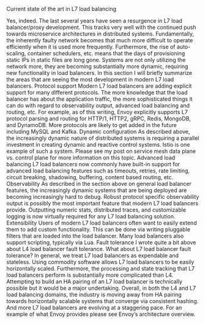 Current state of the art in L7 load balancing

Yes, indeed. The last several years have seen a resurgence in L7 load balancer/proxy development. This tracks very well with the continued push towards microservice architectures in distributed systems. Fundamentally, the inherently faulty network becomes that much more difficult to operate efficiently when it is used more frequently. Furthermore, the rise of auto-scaling, container schedulers, etc. means that the days of provisioning static IPs in static files are long gone. Systems are not only utilizing the network more, they are becoming substantially more dynamic, requiring new functionality in load balancers. In this section I will briefly summarize the areas that are seeing the most development in modern L7 load balancers.
Protocol support
Modern L7 load balancers are adding explicit support for many different protocols. The more knowledge that the load balancer has about the application traffic, the more sophisticated things it can do with regard to observability output, advanced load balancing and routing, etc. For example, as of this writing, Envoy explicitly supports L7 protocol parsing and routing for HTTP/1, HTTP2, gRPC, Redis, MongoDB, and DynamoDB. More protocols are likely to get added in the future including MySQL and Kafka.
Dynamic configuration
As described above, the increasingly dynamic nature of distributed systems is requiring a parallel investment in creating dynamic and reactive control systems. Istio is one example of such a system. Please see my post on service mesh data plane vs. control plane for more information on this topic.
Advanced load balancing
L7 load balancers now commonly have built-in support for advanced load balancing features such as timeouts, retries, rate limiting, circuit breaking, shadowing, buffering, content based routing, etc.
Observability
As described in the section above on general load balancer features, the increasingly dynamic systems that are being deployed are becoming increasingly hard to debug. Robust protocol specific observability output is possibly the most important feature that modern L7 load balancers provide. Outputting numeric stats, distributed traces, and customizable logging is now virtually required for any L7 load balancing solution.
Extensibility
Users of modern L7 load balancers often want to easily extend them to add custom functionality. This can be done via writing pluggable filters that are loaded into the load balancer. Many load balancers also support scripting, typically via Lua.
Fault tolerance
I wrote quite a bit above about L4 load balancer fault tolerance. What about L7 load balancer fault tolerance? In general, we treat L7 load balancers as expendable and stateless. Using commodity software allows L7 load balancers to be easily horizontally scaled. Furthermore, the processing and state tracking that L7 load balancers perform is substantially more complicated than L4. Attempting to build an HA pairing of an L7 load balancer is technically possible but it would be a major undertaking.
Overall, in both the L4 and L7 load balancing domains, the industry is moving away from HA pairing towards horizontally scalable systems that converge via consistent hashing.
And more
L7 load balancers are evolving at a staggering pace. For an example of what Envoy provides please see Envoy’s architecture overview.